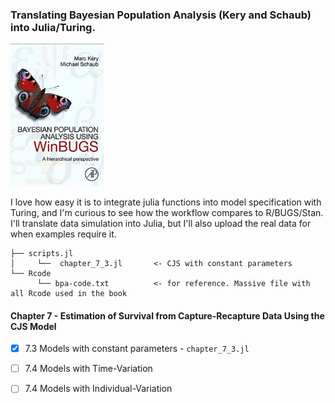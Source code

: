 ### Translating Bayesian Population Analysis (Kery and Schaub) into Julia/Turing.


<p float="center">
  <img src="figures/BPA.png" width="150" />
</p>

I love how easy it is to integrate julia functions into model specification with Turing, and I'm curious to see how the workflow compares to R/BUGS/Stan. I'll translate data simulation into Julia, but I'll also upload the real data for when examples require it.

```
├── scripts.jl 
│     └──  chapter_7_3.jl       <- CJS with constant parameters
└── Rcode
      └── bpa-code.txt          <- for reference. Massive file with all Rcode used in the book

```

#### Chapter 7 - Estimation of Survival from Capture-Recapture Data Using the CJS Model
- [x] 7.3 Models with constant parameters - ```chapter_7_3.jl```
- [ ] 7.4 Models with Time-Variation
- [ ] 7.4 Models with Individual-Variation




